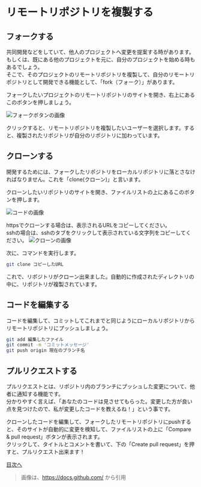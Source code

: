 # リモートリポジトリを複製する
## フォークする
共同開発などをしていて、他人のプロジェクトへ変更を提案する時があります。もしくは、既にある他のプロジェクトを元に、自分のプロジェクトを始める時もあるでしょう。  
そこで、そのプロジェクトのリモートリポジトリを複製して、自分のリモートリポジトリとして開発できる機能として、「fork（フォーク）」があります。    

フォークしたいプロジェクトのリモートリポジトリのサイトを開き、右上にあるこのボタンを押しましょう。  

![フォークボタンの画像](https://docs.github.com/assets/cb-6294/images/help/repository/fork_button.jpg)  

クリックすると、リモートリポジトリを複製したいユーザーを選択します。すると、複製されたリポジトリが自分のリポジトリに加わっています。


## クローンする
開発するためには、フォークしたリポジトリをローカルリポジトリに落とさなければなりません。これを「clone(クローン)」と言います。　　

クローンしたいリポジトリのサイトを開き、ファイルリストの上にあるこのボタンを押します。

![コードの画像](https://docs.github.com/assets/cb-20363/images/help/repository/code-button.png)  

httpsでクローンする場合は、表示されるURLをコピーしてください。  
sshの場合は、sshのタブをクリックして表示されている文字列をコピーしてください。
![クローンの画像](https://docs.github.com/assets/cb-33207/images/help/repository/https-url-clone-cli.png)  

次に、コマンドを実行します。

```bash
git clone コピーしたURL
```
これで、リポジトリがクローン出来ました。自動的に作成されたディレクトリの中に、リポジトリが複製されています。


##  コードを編集する
コードを編集して、コミットしてこれまでと同じようにローカルリポジトリからリモートリポジトリにプッシュしましょう。  
```bash
git add 編集したファイル
git commit -m 'コミットメッセージ'
git push origin 現在のブランチ名
```

## プルリクエストする
プルリクエストとは、リポジトリ内のブランチにプッシュした変更について、他者に通知する機能です。  
分かりやすく言えば、「あなたのコードは見させてもらった。変更した方が良い点を見つけたので、私が変更したコードを教えるね！」という事です。  

クローンしたコードを編集して、フォークしたリモートリポジトリにpushすると、そのサイトが自動的に変更を検知して、ファイルリストの上に「Compare & pull request」ボタンが表示されます。  
クリックして、タイトルとコメントを書いて、下の「Create pull request」を押すと、プルリクエスト出来ます！  
  
  
[目次へ](../README.md)
>画像は、https://docs.github.com/ から引用